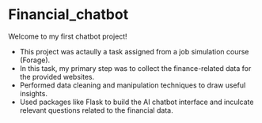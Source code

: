 # Financial_chatbot
Welcome to my first chatbot project!
- This project was actaully a task assigned from a job simulation course (Forage).
- In this task, my primary step was to collect the finance-related data for the provided websites.
- Performed data cleaning and manipulation techniques to draw useful insights.
- Used packages like Flask to build the AI chatbot interface and inculcate relevant questions related to the financial data.
